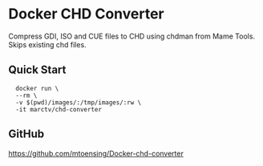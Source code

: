 # Docker CHD Converter
Compress GDI, ISO and CUE files to CHD using chdman from Mame Tools. Skips existing chd files.

## Quick Start
```
  docker run \
  --rm \
  -v $(pwd)/images/:/tmp/images/:rw \
  -it marctv/chd-converter
```
## GitHub
https://github.com/mtoensing/Docker-chd-converter